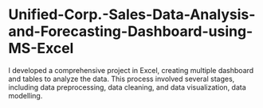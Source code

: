 # Unified-Corp.-Sales-Data-Analysis-and-Forecasting-Dashboard-using-MS-Excel
I developed a comprehensive project in Excel, creating multiple dashboard and tables to analyze the data. This process involved several stages, including data preprocessing, data cleaning, and data visualization, data modelling.

